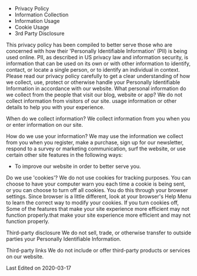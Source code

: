 * Privacy Policy
* Information Collection
* Information Usage
* Cookie Usage
* 3rd Party Disclosure

This privacy policy has been compiled to better serve those who are concerned with how their 'Personally Identifiable Information' (PII) is being used online. PII, as described in US privacy law and information security, is information that can be used on its own or with other information to identify, contact, or locate a single person, or to identify an individual in context. Please read our privacy policy carefully to get a clear understanding of how we collect, use, protect or otherwise handle your Personally Identifiable Information in accordance with our website. What personal information do we collect from the people that visit our blog, website or app? We do not collect information from visitors of our site. usage information or other details to help you with your experience.

When do we collect information? We collect information from you when you or enter information on our site.

How do we use your information? We may use the information we collect from you when you register, make a purchase, sign up for our newsletter, respond to a survey or marketing communication, surf the website, or use certain other site features in the following ways:

* To improve our website in order to better serve you.

Do we use 'cookies'? We do not use cookies for tracking purposes. You can choose to have your computer warn you each time a cookie is being sent, or you can choose to turn off all cookies. You do this through your browser settings. Since browser is a little different, look at your browser's Help Menu to learn the correct way to modify your cookies. If you turn cookies off, Some of the features that make your site experience more efficient may not function properly.that make your site experience more efficient and may not function properly.

Third-party disclosure We do not sell, trade, or otherwise transfer to outside parties your Personally Identifiable Information.

Third-party links We do not include or offer third-party products or services on our website.

Last Edited on 2020-03-17